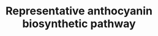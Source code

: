 ---
annotations:
- id: PW:0000522
  parent: classic metabolic pathway
  type: Pathway Ontology
  value: flavonoid biosynthetic pathway
authors:
- Bonohu
description: Representative anthocyanin biosynthetic pathway for red perilla (Perilla
  frutescens)
last-edited: 2023-06-28
organisms:
- Arabidopsis thaliana
redirect_from:
- /index.php/Pathway:WP5391
- /instance/WP5391
- /instance/WP5391_r126857
revision: r126857
schema-jsonld:
- '@context': https://schema.org/
  '@id': https://wikipathways.github.io/pathways/WP5391.html
  '@type': Dataset
  creator:
    '@type': Organization
    name: WikiPathways
  description: Representative anthocyanin biosynthetic pathway for red perilla (Perilla
    frutescens)
  keywords:
  - 4-Coumaroyl-CoA
  - 4CL
  - C4H
  - CHI
  - CHS
  - Cyanidin
  - DFR
  - DL-Phenylalanine
  - F3'H
  - F3H
  - Leucocyanidin
  - Naringenin
  - Naringenin chalcone
  - PAL1
  - dihydrokaempferol
  - dihydroquercetin
  license: CC0
  name: Representative anthocyanin biosynthetic pathway
seo: CreativeWork
title: Representative anthocyanin biosynthetic pathway
wpid: WP5391
---
